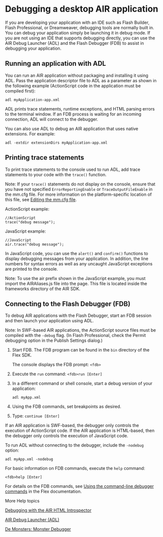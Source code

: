 # Debugging a desktop AIR application

If you are developing your application with an IDE such as Flash Builder, Flash
Professional, or Dreamweaver, debugging tools are normally built in. You can
debug your application simply be launching it in debug mode. If you are not
using an IDE that supports debugging directly, you can use the AIR Debug
Launcher (ADL) and the Flash Debugger (FDB) to assist in debugging your
application.

## Running an application with ADL

You can run an AIR application without packaging and installing it using ADL.
Pass the application descriptor file to ADL as a parameter as shown in the
following example (ActionScript code in the application must be compiled first):

    adl myApplication-app.xml

ADL prints trace statements, runtime exceptions, and HTML parsing errors to the
terminal window. If an FDB process is waiting for an incoming connection, ADL
will connect to the debugger.

You can also use ADL to debug an AIR application that uses native extensions.
For example:

    adl -extdir extensionDirs myApplication-app.xml

## Printing trace statements

To print trace statements to the console used to run ADL, add trace statements
to your code with the `trace()` function.

Note: If your `trace()` statements do not display on the console, ensure that
you have not specified `ErrorReportingEnable` or `TraceOutputFileEnable` in the
mm.cfg file. For more information on the platform-specific location of this
file, see
[Editing the mm.cfg file](https://web.archive.org/web/20150414032840/http://help.adobe.com/en_US/flex/using/WS2db454920e96a9e51e63e3d11c0bf69084-7fc9.html).

ActionScript example:

    //ActionScript
    trace("debug message");

JavaScript example:

    //JavaScript
    air.trace("debug message");

In JavaScript code, you can use the `alert()` and `confirm()` functions to
display debugging messages from your application. In addition, the line numbers
for syntax errors as well as any uncaught JavaScript exceptions are printed to
the console.

Note: To use the air prefix shown in the JavaScript example, you must import the
AIRAliases.js file into the page. This file is located inside the frameworks
directory of the AIR SDK.

## Connecting to the Flash Debugger (FDB)

To debug AIR applications with the Flash Debugger, start an FDB session and then
launch your application using ADL.

Note: In SWF-based AIR applications, the ActionScript source files must be
compiled with the `-debug` flag. (In Flash Professional, check the Permit
debugging option in the Publish Settings dialog.)

1.  Start FDB. The FDB program can be found in the `bin` directory of the Flex
    SDK.

    The console displays the FDB prompt: `<fdb>`

2.  Execute the `run` command: `<fdb>run [Enter]`

3.  In a different command or shell console, start a debug version of your
    application:

        adl myApp.xml

4.  Using the FDB commands, set breakpoints as desired.

5.  Type: `continue [Enter]`

If an AIR application is SWF-based, the debugger only controls the execution of
ActionScript code. If the AIR application is HTML-based, then the debugger only
controls the execution of JavaScript code.

To run ADL without connecting to the debugger, include the `-nodebug` option:

    adl myApp.xml -nodebug

For basic information on FDB commands, execute the `help` command:

    <fdb>help [Enter]

For details on the FDB commands, see
[Using the command-line debugger commands](https://web.archive.org/web/20150519055835/http://help.adobe.com/en_US/flex/using/WS2db454920e96a9e51e63e3d11c0bf69084-7ffb.html#WS2db454920e96a9e51e63e3d11c0bf69084-7ed2)
in the Flex documentation.

More Help topics

[Debugging with the AIR HTML Introspector](WS5b3ccc516d4fbf351e63e3d118666ade46-7ed2.html)

[AIR Debug Launcher (ADL)](WSfffb011ac560372f-6fa6d7e0128cca93d31-8000.html)

[De Monsters: Monster Debugger](https://github.com/demonsters/monsterdebugger)
